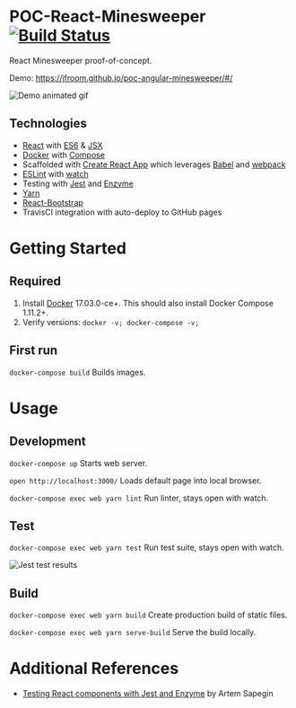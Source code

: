 # POC-React-Minesweeper [![Build Status](https://travis-ci.org/jfroom/poc-react-minesweeper.svg?branch=master)](https://travis-ci.org/jfroom/poc-react-minesweeper)

React Minesweeper proof-of-concept.

Demo: https://jfroom.github.io/poc-angular-minesweeper/#/

![Demo animated gif](https://cloud.githubusercontent.com/assets/943108/24680649/9a204558-1946-11e7-8210-f8b8e4636114.gif)

## Technologies
- [React](https://facebook.github.io/react) with [ES6](https://github.com/lukehoban/es6features) & [JSX](https://facebook.github.io/react/docs/jsx-in-depth.html)
- [Docker](https://docs.docker.com/) with [Compose](https://docs.docker.com/compose/)
- Scaffolded with [Create React App](https://github.com/facebookincubator/create-react-app) which leverages [Babel](https://babeljs.io/) and [webpack](https://webpack.js.org)
- [ESLint](http://eslint.org/) with [watch](https://github.com/rizowski/eslint-watch)
- Testing with [Jest](https://facebook.github.io/jest/) and [Enzyme](http://airbnb.io/enzyme/)
- [Yarn](https://yarnpkg.com)
- [React-Bootstrap](https://react-bootstrap.github.io/)
- TravisCI integration with auto-deploy to GitHub pages

# Getting Started

## Required

1. Install [Docker](https://www.docker.com/) 17.03.0-ce+. This should also install Docker Compose 1.11.2+.
2. Verify versions: `docker -v; docker-compose -v;`

## First run
`docker-compose build` Builds images.

# Usage
## Development
`docker-compose up` Starts web server.

`open http://localhost:3000/` Loads default page into local browser.

`docker-compose exec web yarn lint` Run linter, stays open with watch.

## Test
`docker-compose exec web yarn test` Run test suite, stays open with watch.

![Jest test results](https://cloud.githubusercontent.com/assets/943108/24680654/9c5de0e6-1946-11e7-98c3-632afd5bdff5.png)


## Build
`docker-compose exec web yarn build` Create production build of static files.

`docker-compose exec web yarn serve-build` Serve the build locally.

# Additional References
- [Testing React components with Jest and Enzyme](https://hackernoon.com/testing-react-components-with-jest-and-enzyme-41d592c174f) by Artem Sapegin  

